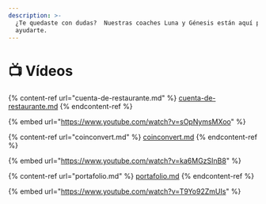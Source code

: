 ```yaml
---
description: >-
  ¿Te quedaste con dudas?  Nuestras coaches Luna y Génesis están aquí para
  ayudarte.
---
```


# 📺 Vídeos

{% content-ref url="cuenta-de-restaurante.md" %}
[cuenta-de-restaurante.md](cuenta-de-restaurante.md)
{% endcontent-ref %}

{% embed url="https://www.youtube.com/watch?v=sOpNymsMXoo" %}

{% content-ref url="coinconvert.md" %}
[coinconvert.md](coinconvert.md)
{% endcontent-ref %}

{% embed url="https://www.youtube.com/watch?v=ka6MGzSInB8" %}

{% content-ref url="portafolio.md" %}
[portafolio.md](portafolio.md)
{% endcontent-ref %}

{% embed url="https://www.youtube.com/watch?v=T9Yo92ZmUIs" %}
